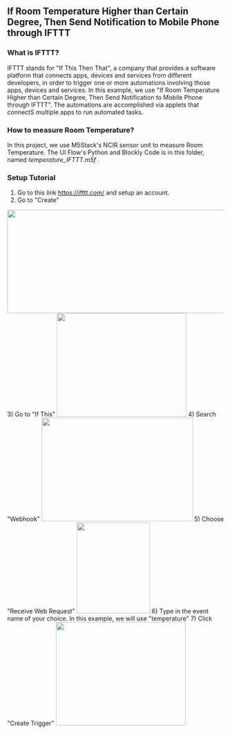 ## If Room Temperature Higher than Certain Degree, Then Send Notification to Mobile Phone through IFTTT

### What is IFTTT?
IFTTT stands for "If This Then That", a company that provides a software platform that connects apps, devices and services from different developers, in order to trigger one or more automations involving those apps, devices and services. In this example, we use "If Room Temperature Higher than Certain Degree, Then Send Notification to Mobile Phone through IFTTT". The automations are accomplished via applets that connectS multiple apps to run automated tasks.

### How to measure Room Temperature?
In this project, we use M5Stack's NCIR sensor unit to measure Room Temperature. The UI Flow's Python and Blockly Code is in this folder, named _temperature_IFTTT.m5f_ .

### Setup Tutorial
1) Go to this link <https://ifttt.com/> and setup an account.
2) Go to "Create"
  <img src="https://user-images.githubusercontent.com/56757186/109113658-8b7d7280-7777-11eb-980f-6863fb197c62.jpg" width="1000" height="239">
3) Go to "If This"
  <img src="https://user-images.githubusercontent.com/56757186/109114059-1b232100-7778-11eb-831a-cc96dd7022d3.png" width="300" height="239">
4) Search "Webhook"
  <img src="https://user-images.githubusercontent.com/56757186/109114504-b87e5500-7778-11eb-9bc0-80bedbf05fdf.png" width="350" height="239">
5) Choose "Receive Web Request"
  <img src="https://user-images.githubusercontent.com/56757186/109114728-ff6c4a80-7778-11eb-8e64-f2a19dce0c4e.png" width="170" height="210">
6) Type in the event name of your choice. In this example, we will use "temperature"
7) Click "Create Trigger"
  <img src="https://user-images.githubusercontent.com/56757186/109114847-2aef3500-7779-11eb-9ae0-33edf43c8d93.png" width="300" height="239">
